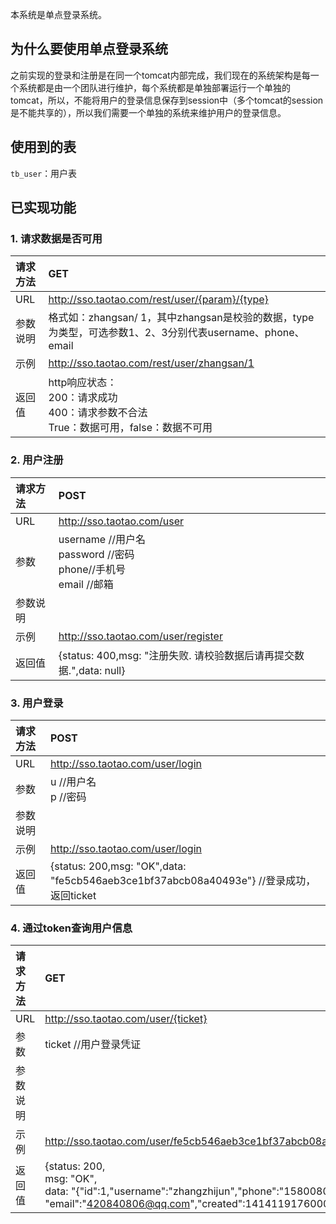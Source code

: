 本系统是单点登录系统。
## 为什么要使用单点登录系统
之前实现的登录和注册是在同一个tomcat内部完成，我们现在的系统架构是每一个系统都是由一个团队进行维护，每个系统都是单独部署运行一个单独的tomcat，所以，不能将用户的登录信息保存到session中（多个tomcat的session是不能共享的），所以我们需要一个单独的系统来维护用户的登录信息。
## 使用到的表
`tb_user`：用户表
## 已实现功能
### 1. 请求数据是否可用

|  请求方法|GET|
| :------------ | :------------ |
|URL|http://sso.taotao.com/rest/user/{param}/{type}|
|参数说明|格式如：zhangsan/ 1，其中zhangsan是校验的数据，type为类型，可选参数1、2、3分别代表username、phone、email|
|示例|http://sso.taotao.com/rest/user/zhangsan/1|
| 返回值|http响应状态：<br>200：请求成功<br>400：请求参数不合法<br>True：数据可用，false：数据不可用|

### 2. 用户注册

| 请求方法  |  POST |
| :------------ | :------------ |
| URL  |  http://sso.taotao.com/user |
|  参数 |  username //用户名<br>password //密码<br>phone//手机号<br>email //邮箱|
|  参数说明 |   |
| 示例  |  http://sso.taotao.com/user/register |
| 返回值  | {status: 400,msg: "注册失败. 请校验数据后请再提交数据.",data: null} |

### 3. 用户登录

| 请求方法  |  POST |
| :------------ | :------------ |
| URL  |  http://sso.taotao.com/user/login |
|  参数 |  u //用户名<br>p //密码|
|  参数说明 |   |
| 示例  |  http://sso.taotao.com/user/login |
| 返回值  | {status: 200,msg: "OK",data: "fe5cb546aeb3ce1bf37abcb08a40493e"} //登录成功，返回ticket|

### 4. 通过token查询用户信息

| 请求方法  |  GET |
| :------------ | :------------ |
| URL  |  http://sso.taotao.com/user/{ticket} |
|  参数 |  ticket //用户登录凭证|
|  参数说明 |   |
| 示例  |  http://sso.taotao.com/user/fe5cb546aeb3ce1bf37abcb08a40493e |
| 返回值  | {status: 200,<br>msg: "OK",<br>data: "{"id":1,"username":"zhangzhijun","phone":"15800807944", "email":"420840806@qq.com","created":1414119176000,"updated":1414119179000}"}|

